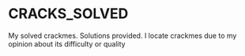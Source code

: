 # CRACKS_SOLVED
My solved crackmes. Solutions provided. 
I locate crackmes due to my opinion about its difficulty or quality
